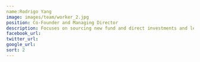 ```yaml
---
name:Rodrigo Yang
image: images/team/worker_2.jpg
position: Co-Founder and Managing Director
description: Focuses on sourcing new fund and direct investments and leads the firm's relationships with investors.  Began his career in textile manufacturing and formerly served as Chairman of South Ocean Knitters Group, a Hong Kong -based sweater manufacturer. He received a BS in Mathematics and Economics from Illinois State University and an MS in Engineering Economic Systems form Stanford University.
facebook_url:
twitter_url:
google_url:
sort: 2
---
```

